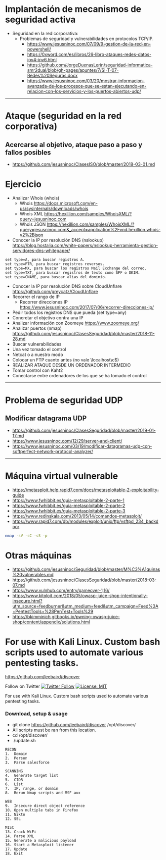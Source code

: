 # Implantación de mecanismos de seguridad activa
- Seguridad en la red corporativa:
  - Problemas de seguridad y vulnerabilidades en protocolos TCP/IP.
    * https://www.jesusninoc.com/07/09/9-gestion-de-la-red-en-powershell/
    * https://0xword.com/es/libros/26-libro-ataques-redes-datos-ipv4-ipv6.html
    * https://github.com/JorgeDuenasLerin/seguridad-informatica-smr2dual/blob/gh-pages/apuntes/7/SI-T-07-Redes%20Seguras.docx
    * https://www.jesusninoc.com/03/20/mostrar-informacion-avanzada-de-los-procesos-que-se-estan-ejecutando-en-relacion-con-los-servicios-y-los-puertos-abiertos-udp/

--------------------

# Ataque (seguridad en la red corporativa)
## Acercarse al objetivo, ataque paso a paso y fallos posibles
* https://github.com/jesusninoc/ClasesISO/blob/master/2018-03-01.md

# Ejercicio

- Analizar Whois (whois)
  - Whois https://docs.microsoft.com/en-us/sysinternals/downloads/whois
  - Whois XML https://hexillion.com/samples/WhoisXML/?query=jesusninoc.com
  - Whois JSON https://hexillion.com/samples/WhoisXML/?query=jesusninoc.com&_accept=application%2Fvnd.hexillion.whois-v2%2Bjson
- Conocer la IP por resolución DNS (nslookup) https://blog.hostalia.com/white-papers/nslookup-herramienta-gestion-servidores-dns-whitepaper/
```
set type=A, para buscar registros A.
set type=PTR, para buscar registros reversos.
set type=MX, para buscar los registros Mail Exchange del correo.
set type=TXT, para buscar registros de texto como SPF o DKIM.
set type=CNAME, para buscar alias del dominio.
```
- Conocer la IP por resolución DNS sobre CloudUnflare https://github.com/greycatz/CloudUnflare
- Recorrer el rango de IP
  - Recorrer direcciones IP https://www.jesusninoc.com/2017/07/06/recorrer-direcciones-ip/
- Pedir todos los registros DNS que pueda (set type=any)
- Concretar el objetivo contra una IP
- Analizar información con Zoomeye https://www.zoomeye.org/
- Analizar puertos (nmap) https://github.com/jesusninoc/ClasesSeguridad/blob/master/2018-11-28.md
- Buscar vulnerabilidades
- Una vez tomado el control
- Netcat o a nuestro modo
- Colocar un FTP cuanto antes (no vale \\localhost\c$)
- REALIZAR ATAQUE DESDE UN ORDENADOR INTERMEDIO
- Tomar control con Kaht2
- Conectarse entre ordenadores de los que se ha tomado el control

--------------------

# Problema de seguridad UDP
## Modificar datagrama UDP
* https://github.com/jesusninoc/ClasesSeguridad/blob/master/2019-01-17.md
* https://www.jesusninoc.com/12/29/server-and-client/
* https://www.jesusninoc.com/03/19/modificar-datagramas-udp-con-softperfect-network-protocol-analyzer/

--------------------

# Máquina virtual vulnerable
* https://metasploit.help.rapid7.com/docs/metasploitable-2-exploitability-guide
* https://www.fwhibbit.es/guia-metasploitable-2-parte-1
* https://www.fwhibbit.es/guia-metasploitable-2-parte-2
* https://www.fwhibbit.es/guia-metasploitable-2-parte-3
* https://www.redinskala.com/2013/05/14/comandos-metasploit/
* https://www.rapid7.com/db/modules/exploit/unix/ftp/vsftpd_234_backdoor
```bash
nmap -sV -sC -sS -p
```

# Otras máquinas
* https://github.com/jesusninoc/Seguridad/blob/master/M%C3%A1quinas%20vulnerables.md
* https://github.com/jesusninoc/ClasesSeguridad/blob/master/2018-03-07.md
* https://www.vulnhub.com/entry/gameover-1,16/
* https://www.kitploit.com/2018/05/owasp-juice-shop-intentionally-insecure.html?utm_source=feedburner&utm_medium=feed&utm_campaign=Feed%3A+PentestTools+%28PenTest+Tools%29
* https://bkimminich.gitbooks.io/pwning-owasp-juice-shop/content/appendix/solutions.html

# For use with Kali Linux. Custom bash scripts used to automate various pentesting tasks.
https://github.com/leebaird/discover

Follow on Twitter [![Twitter Follow](https://img.shields.io/twitter/follow/discoverscripts.svg?style=social&label=Follow)](https://twitter.com/discoverscripts) [![License: MIT](https://img.shields.io/badge/License-MIT-blue.svg)](https://github.com/leebaird/discover/blob/master/LICENSE)


For use with Kali Linux. Custom bash scripts used to automate various pentesting tasks.

### Download, setup & usage
* git clone https://github.com/leebaird/discover /opt/discover/
* All scripts must be ran from this location.
* cd /opt/discover/
* ./update.sh

```
RECON
1.  Domain
2.  Person
3.  Parse salesforce

SCANNING
4.  Generate target list
5.  CIDR
6.  List
7.  IP, range, or domain
8.  Rerun Nmap scripts and MSF aux

WEB
9.  Insecure direct object reference
10. Open multiple tabs in Firefox
11. Nikto
12. SSL

MISC
13. Crack WiFi
14. Parse XML
15. Generate a malicious payload
16. Start a Metasploit listener
17. Update
18. Exit
```
